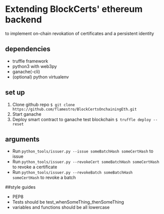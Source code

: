 # Extending BlockCerts' ethereum backend
to implement on-chain revokation of certificates and a persistent identity

## dependencies
- truffle framework
- python3 with web3py
- ganache(-cli)
- (optional) python virtualenv

## set up
1. Clone github repo `$ git clone https://github.com/flamestro/BlockCertsOnchainingEth.git`
2. Start ganache
3. Deploy smart contract to ganache test blockchain `$ truffle deploy --reset`

## arguments
- Run `python_tools/issuer.py --issue someBatchHash someCertHash` to issue
- Run `python_tools/issuer.py --revokeCert someBatchHash someCertHash` to revoke a certificate
- Run `python_tools/issuer.py --revokeBatch someBatchHash someCertHash` to revoke a batch

##style guides
- PEP8
- Tests should be test_whenSomeThing_thenSomeThing
- variables and functions should be all lowercase 